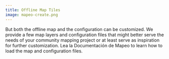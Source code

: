 ```yaml
---
title: Offline Map Tiles
image: mapeo-create.png
---
```


But both the offline map and the configuration can be customized. We provide a few map layers and configuration files that might better serve the needs of your community mapping project or at least serve as inspiration for further customization. Lea la <app-button :inline="true" :color="true" localUrl=":8086/all/docs.mapeo.app">Documentación de Mapeo</app-button> to learn how to load the map and configuration files.

<app-button :color="true" localUrl=":8081/files/mbtiles/mbtiles/" text="Download files"></app-button>

<app-button localUrl=":8086/all/https://docs.mapeo.app/complete-reference-guide/mapeo-mobile-installation-setup/adding-custom-base-maps-to-mapeo-mobile" text="Read documentation"></app-button>
